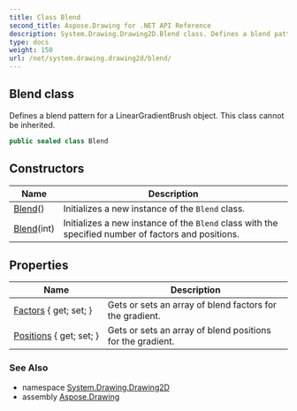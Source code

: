 ```yaml
---
title: Class Blend
second_title: Aspose.Drawing for .NET API Reference
description: System.Drawing.Drawing2D.Blend class. Defines a blend pattern for a LinearGradientBrush object. This class cannot be inherited
type: docs
weight: 150
url: /net/system.drawing.drawing2d/blend/
---
```

## Blend class

Defines a blend pattern for a LinearGradientBrush object. This class cannot be inherited.

```csharp
public sealed class Blend
```

## Constructors

| Name | Description |
| --- | --- |
| [Blend](blend/#constructor)() | Initializes a new instance of the `Blend` class. |
| [Blend](blend/#constructor_1)(int) | Initializes a new instance of the `Blend` class with the specified number of factors and positions. |

## Properties

| Name | Description |
| --- | --- |
| [Factors](../../system.drawing.drawing2d/blend/factors/) { get; set; } | Gets or sets an array of blend factors for the gradient. |
| [Positions](../../system.drawing.drawing2d/blend/positions/) { get; set; } | Gets or sets an array of blend positions for the gradient. |

### See Also

* namespace [System.Drawing.Drawing2D](../../system.drawing.drawing2d/)
* assembly [Aspose.Drawing](../../)


